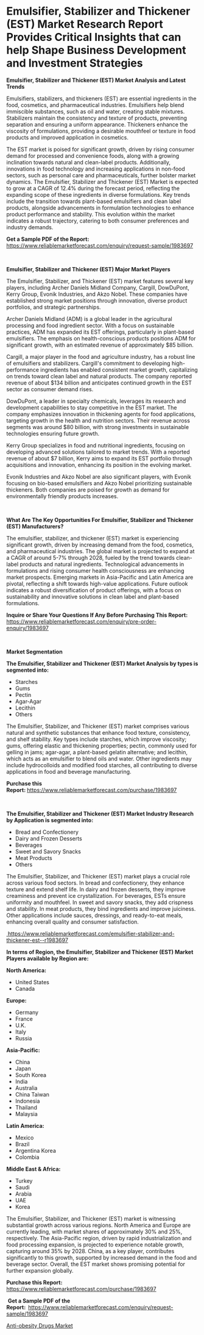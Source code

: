 <p><h1>Emulsifier, Stabilizer and Thickener (EST) Market Research Report Provides Critical Insights that can help Shape Business Development and Investment Strategies</h1></p><p><strong>Emulsifier, Stabilizer and Thickener (EST) Market Analysis and Latest Trends</strong></p>
<p><p>Emulsifiers, stabilizers, and thickeners (EST) are essential ingredients in the food, cosmetics, and pharmaceutical industries. Emulsifiers help blend immiscible substances, such as oil and water, creating stable mixtures. Stabilizers maintain the consistency and texture of products, preventing separation and ensuring a uniform appearance. Thickeners enhance the viscosity of formulations, providing a desirable mouthfeel or texture in food products and improved application in cosmetics.</p><p>The EST market is poised for significant growth, driven by rising consumer demand for processed and convenience foods, along with a growing inclination towards natural and clean-label products. Additionally, innovations in food technology and increasing applications in non-food sectors, such as personal care and pharmaceuticals, further bolster market dynamics. The Emulsifier, Stabilizer and Thickener (EST) Market is expected to grow at a CAGR of 12.4% during the forecast period, reflecting the expanding scope of these ingredients in diverse formulations. Key trends include the transition towards plant-based emulsifiers and clean label products, alongside advancements in formulation technologies to enhance product performance and stability. This evolution within the market indicates a robust trajectory, catering to both consumer preferences and industry demands.</p></p>
<p><strong>Get a Sample PDF of the Report:&nbsp;</strong> <a href="https://www.reliablemarketforecast.com/enquiry/request-sample/1983697?utm_campaign=1893&utm_medium=2&utm_source=Github&utm_content=ia&utm_term=15012025&utm_id=emulsifier-stabilizer-and-thickener-est">https://www.reliablemarketforecast.com/enquiry/request-sample/1983697</a></p>
<p>&nbsp;</p>
<p><strong>Emulsifier, Stabilizer and Thickener (EST) Major Market Players</strong></p>
<p><p>The Emulsifier, Stabilizer, and Thickener (EST) market features several key players, including Archer Daniels Midland Company, Cargill, DowDuPont, Kerry Group, Evonik Industries, and Akzo Nobel. These companies have established strong market positions through innovation, diverse product portfolios, and strategic partnerships.</p><p>Archer Daniels Midland (ADM) is a global leader in the agricultural processing and food ingredient sector. With a focus on sustainable practices, ADM has expanded its EST offerings, particularly in plant-based emulsifiers. The emphasis on health-conscious products positions ADM for significant growth, with an estimated revenue of approximately $85 billion.</p><p>Cargill, a major player in the food and agriculture industry, has a robust line of emulsifiers and stabilizers. Cargill's commitment to developing high-performance ingredients has enabled consistent market growth, capitalizing on trends toward clean label and natural products. The company reported revenue of about $134 billion and anticipates continued growth in the EST sector as consumer demand rises.</p><p>DowDuPont, a leader in specialty chemicals, leverages its research and development capabilities to stay competitive in the EST market. The company emphasizes innovation in thickening agents for food applications, targeting growth in the health and nutrition sectors. Their revenue across segments was around $80 billion, with strong investments in sustainable technologies ensuring future growth.</p><p>Kerry Group specializes in food and nutritional ingredients, focusing on developing advanced solutions tailored to market trends. With a reported revenue of about $7 billion, Kerry aims to expand its EST portfolio through acquisitions and innovation, enhancing its position in the evolving market.</p><p>Evonik Industries and Akzo Nobel are also significant players, with Evonik focusing on bio-based emulsifiers and Akzo Nobel prioritizing sustainable thickeners. Both companies are poised for growth as demand for environmentally friendly products increases.</p></p>
<p>&nbsp;</p>
<p><strong>What Are The Key Opportunities For Emulsifier, Stabilizer and Thickener (EST) Manufacturers?</strong></p>
<p><p>The emulsifier, stabilizer, and thickener (EST) market is experiencing significant growth, driven by increasing demand from the food, cosmetics, and pharmaceutical industries. The global market is projected to expand at a CAGR of around 5-7% through 2028, fueled by the trend towards clean-label products and natural ingredients. Technological advancements in formulations and rising consumer health consciousness are enhancing market prospects. Emerging markets in Asia-Pacific and Latin America are pivotal, reflecting a shift towards high-value applications. Future outlook indicates a robust diversification of product offerings, with a focus on sustainability and innovative solutions in clean label and plant-based formulations.</p></p>
<p><strong>Inquire or Share Your Questions If Any Before Purchasing This Report:</strong> <a href="https://www.reliablemarketforecast.com/enquiry/pre-order-enquiry/1983697?utm_campaign=1893&utm_medium=2&utm_source=Github&utm_content=ia&utm_term=15012025&utm_id=emulsifier-stabilizer-and-thickener-est">https://www.reliablemarketforecast.com/enquiry/pre-order-enquiry/1983697</a></p>
<p>&nbsp;</p>
<p><strong>Market Segmentation</strong></p>
<p><strong>The Emulsifier, Stabilizer and Thickener (EST) Market Analysis by types is segmented into:</strong></p>
<p><ul><li>Starches</li><li>Gums</li><li>Pectin</li><li>Agar-Agar</li><li>Lecithin</li><li>Others</li></ul></p>
<p><p>The Emulsifier, Stabilizer, and Thickener (EST) market comprises various natural and synthetic substances that enhance food texture, consistency, and shelf stability. Key types include starches, which improve viscosity; gums, offering elastic and thickening properties; pectin, commonly used for gelling in jams; agar-agar, a plant-based gelatin alternative; and lecithin, which acts as an emulsifier to blend oils and water. Other ingredients may include hydrocolloids and modified food starches, all contributing to diverse applications in food and beverage manufacturing.</p></p>
<p><strong>Purchase this Report:&nbsp;</strong><a href="https://www.reliablemarketforecast.com/purchase/1983697?utm_campaign=1893&utm_medium=2&utm_source=Github&utm_content=ia&utm_term=15012025&utm_id=emulsifier-stabilizer-and-thickener-est">https://www.reliablemarketforecast.com/purchase/1983697</a></p>
<p>&nbsp;</p>
<p><strong>The Emulsifier, Stabilizer and Thickener (EST) Market Industry Research by Application is segmented into:</strong></p>
<p><ul><li>Bread and Confectionery</li><li>Dairy and Frozen Desserts</li><li>Beverages</li><li>Sweet and Savory Snacks</li><li>Meat Products</li><li>Others</li></ul></p>
<p><p>The Emulsifier, Stabilizer, and Thickener (EST) market plays a crucial role across various food sectors. In bread and confectionery, they enhance texture and extend shelf life. In dairy and frozen desserts, they improve creaminess and prevent ice crystallization. For beverages, ESTs ensure uniformity and mouthfeel. In sweet and savory snacks, they add crispness and stability. In meat products, they bind ingredients and improve juiciness. Other applications include sauces, dressings, and ready-to-eat meals, enhancing overall quality and consumer satisfaction.</p></p>
<p><a href="https://www.reliablemarketforecast.com/emulsifier-stabilizer-and-thickener-est--r1983697?utm_campaign=1893&utm_medium=2&utm_source=Github&utm_content=ia&utm_term=15012025&utm_id=emulsifier-stabilizer-and-thickener-est">&nbsp;https://www.reliablemarketforecast.com/emulsifier-stabilizer-and-thickener-est--r1983697</a></p>
<p><strong>In terms of Region, the Emulsifier, Stabilizer and Thickener (EST) Market Players available by Region are:</strong></p>
<p>
    <p> <strong> North America: </strong>
        <ul>
            <li>United States</li>
            <li>Canada</li>
        </ul>
        </p> 
    <p> <strong> Europe: </strong>
        <ul>
            <li>Germany</li>
            <li>France</li>
            <li>U.K.</li>
            <li>Italy</li>
            <li>Russia</li>
        </ul>
        </p> 
    <p> <strong> Asia-Pacific: </strong>
        <ul>
            <li>China</li>
            <li>Japan</li>
            <li>South Korea</li>
            <li>India</li>
            <li>Australia</li>
            <li>China Taiwan</li>
            <li>Indonesia</li>
            <li>Thailand</li>
            <li>Malaysia</li>
        </ul>
        </p> 
    <p> <strong> Latin America: </strong>
        <ul>
            <li>Mexico</li>
            <li>Brazil</li>
            <li>Argentina Korea</li>
            <li>Colombia</li>
        </ul>
        </p> 
    <p> <strong> Middle East & Africa: </strong>
        <ul>
            <li>Turkey</li>
            <li>Saudi</li>
            <li>Arabia</li>
            <li>UAE</li>
            <li>Korea</li>
        </ul>
    </p>
    </p>
<p><p>The Emulsifier, Stabilizer, and Thickener (EST) market is witnessing substantial growth across various regions. North America and Europe are currently leading, with market shares of approximately 30% and 25%, respectively. The Asia-Pacific region, driven by rapid industrialization and food processing expansion, is projected to experience notable growth, capturing around 35% by 2028. China, as a key player, contributes significantly to this growth, supported by increased demand in the food and beverage sector. Overall, the EST market shows promising potential for further expansion globally.</p></p>
<p><strong>Purchase this Report: </strong><a href="https://www.reliablemarketforecast.com/purchase/1983697?utm_campaign=1893&utm_medium=2&utm_source=Github&utm_content=ia&utm_term=15012025&utm_id=emulsifier-stabilizer-and-thickener-est">https://www.reliablemarketforecast.com/purchase/1983697</a></p>
<p>&nbsp;<strong>Get a Sample PDF of the Report:&nbsp;&nbsp;</strong><a href="https://www.reliablemarketforecast.com/enquiry/request-sample/1983697?utm_campaign=1893&utm_medium=2&utm_source=Github&utm_content=ia&utm_term=15012025&utm_id=emulsifier-stabilizer-and-thickener-est">https://www.reliablemarketforecast.com/enquiry/request-sample/1983697</a></p>
<p><strong></strong></p>
<p><p><a href="https://github.com/PeterParrish5/Market-Research-Report-List-7/blob/main/anti-obesity-drugs-market.md?utm_campaign=1893&utm_medium=2&utm_source=Github&utm_content=ia&utm_term=15012025&utm_id=emulsifier-stabilizer-and-thickener-est">Anti-obesity Drugs Market</a></p></p>